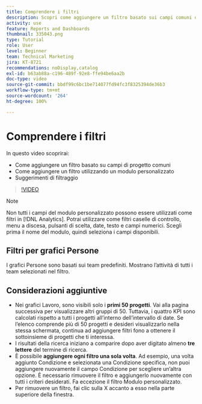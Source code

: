 ```yaml
---
title: Comprendere i filtri
description: Scopri come aggiungere un filtro basato sui campi comuni dei progetti e come aggiungere un filtro utilizzando un modulo personalizzato, il tutto in [!UICONTROL Funzionalità di analisi avanzate].
activity: use
feature: Reports and Dashboards
thumbnail: 335043.png
type: Tutorial
role: User
level: Beginner
team: Technical Marketing
jira: KT-8721
recommendations: noDisplay,catalog
exl-id: b63ab88a-c196-489f-92e8-ffe94be6aa2b
doc-type: video
source-git-commit: bbdf99c6bc1be714077fd94fc3f8325394de36b3
workflow-type: tm+mt
source-wordcount: '264'
ht-degree: 100%

---
```


# Comprendere i filtri

In questo video scoprirai:

* Come aggiungere un filtro basato su campi di progetto comuni
* Come aggiungere un filtro utilizzando un modulo personalizzato
* Suggerimenti di filtraggio

>[!VIDEO](https://video.tv.adobe.com/v/3439645/?quality=12&learn=on&enablevpops=1&captions=ita)

>[!NOTE]
>
>Non tutti i campi del modulo personalizzato possono essere utilizzati come filtri in [!DNL Analytics]. Potrai utilizzare come filtri caselle di controllo, menu a discesa, pulsanti di scelta, date, testo e campi numerici. Scegli prima il nome del modulo, quindi seleziona i campi disponibili.

## Filtri per grafici Persone

I grafici Persone sono basati sui team predefiniti. Mostrano l’attività di tutti i team selezionati nel filtro.

## Considerazioni aggiuntive

* Nei grafici Lavoro, sono visibili solo i **primi 50 progetti**. Vai alla pagina successiva per visualizzare altri gruppi di 50. Tuttavia, i quattro KPI sono calcolati rispetto a tutti i progetti all’interno dell’intervallo di date. Se l’elenco comprende più di 50 progetti e desideri visualizzarlo nella stessa schermata, continua ad aggiungere filtri fono a ottenere il sottoinsieme di progetti che ti interessa.
* I risultati della ricerca iniziano a comparire dopo aver digitato almeno **tre lettere** del termine di ricerca.
* È possibile **aggiungere ogni filtro una sola volta**. Ad esempio, una volta aggiunto Condizione e selezionata una Condizione specifica, non puoi aggiungere nuovamente il campo Condizione per scegliere un’altra opzione. È necessario rimuovere il filtro e aggiungerlo nuovamente con tutti i criteri desiderati. Fa eccezione il filtro Modulo personalizzato.
* Per rimuovere un filtro, fai clic sulla X accanto a esso nella parte superiore della finestra.
